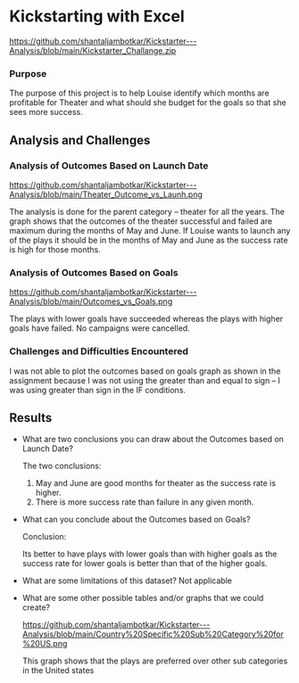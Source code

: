# Kickstarting with Excel

https://github.com/shantaljambotkar/Kickstarter---Analysis/blob/main/Kickstarter_Challange.zip

### **Purpose**
The purpose of this project is to help Louise identify which months are profitable for Theater and what should she budget for the goals so that she sees more success.
## Analysis and Challenges
### Analysis of Outcomes Based on Launch Date
 https://github.com/shantaljambotkar/Kickstarter---Analysis/blob/main/Theater_Outcome_vs_Launh.png

The analysis is done for the parent category – theater for all the years.  The graph shows that the outcomes of the theater successful and failed are maximum during the months of May and June.  If Louise wants to launch any of the plays it should be in the months of May and June as the success rate is high for those months.

### Analysis of Outcomes Based on Goals
 https://github.com/shantaljambotkar/Kickstarter---Analysis/blob/main/Outcomes_vs_Goals.png
 
 The plays with lower goals have succeeded whereas the plays with higher goals have failed.  No campaigns were cancelled. 

### Challenges and Difficulties Encountered
 I was not able to plot the outcomes based on goals graph as shown in the assignment because I was not using the greater than and equal to sign – I was using greater than sign in the IF conditions.

## Results
- What are two conclusions you can draw about the Outcomes based on Launch Date?
   
   The two conclusions:
    1.	May and June are good months for theater as the success rate is higher. 
    2.	There is more success rate than failure in any given month.

- What can you conclude about the Outcomes based on Goals?

  Conclusion:
 
  Its better to have plays with lower goals than with higher goals as the success rate for lower goals is better than that of the higher goals.

- What are some limitations of this dataset?
 Not applicable

- What are some other possible tables and/or graphs that we could create?

  https://github.com/shantaljambotkar/Kickstarter---Analysis/blob/main/Country%20Specific%20Sub%20Category%20for%20US.png
  
  This graph shows that the plays are preferred over other sub categories in the United states 

